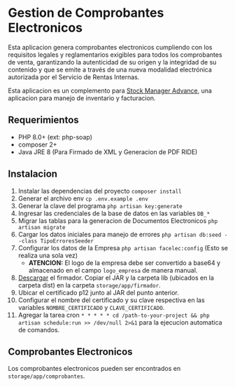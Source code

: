 # Gestion de Comprobantes Electronicos

Esta aplicacion genera comprobantes electronicos cumpliendo con los requisitos legales
y reglamentarios exigibles para todos los comprobantes de venta, garantizando la
autenticidad de su origen y la integridad de su contenido y que se emite a través de
una nueva modalidad electrónica autorizada por el Servicio de Rentas Internas.

Esta aplicacion es un complemento para [Stock Manager Advance](https://tecdiary.net/products/stock-manager-advance-with-all-modules), una aplicacion para manejo de inventario y facturacion.

## Requerimientos

* PHP 8.0+ (ext: php-soap)
* composer 2+
* Java JRE 8 (Para Firmado de XML y Generacion de PDF RIDE)

## Instalacion

1. Instalar las dependencias del proyecto `composer install`
1. Generar el archivo env `cp .env.example .env`
1. Generar la clave del programa `php artisan key:generate`
1. Ingresar las credenciales de la base de datos en las variables `DB_*`
1. Migrar las tablas para la generacion de Documentos Electronicos `php artisan migrate`
1. Cargar los datos iniciales para manejo de errores `php artisan db:seed --class TipoErroresSeeder`
1. Configurar los datos de la Empresa `php artisan facelec:config` (Esto se realiza una sola vez)
    * **ATENCION:** El logo de la empresa debe ser convertido a base64 y almacenado en el campo `logo_empresa` de manera manual.
1. [Descargar](https://github.com/jordiicabrera/FirmaSriJava) el firmador. Copiar el JAR y la carpeta lib (ubicados en la carpeta dist) en la carpeta `storage/app/firmador`.
1. Ubicar el certificado p12 junto al JAR del punto anterior.
1. Configurar el nombre del certificado y su clave respectiva en las variables `NOMBRE_CERTIFICADO` y `CLAVE_CERTIFICADO`.
1. Agregar la tarea cron `* * * * * cd /path-to-your-project && php artisan schedule:run >> /dev/null 2>&1` para la ejecucion automatica de comandos.

## Comprobantes Electronicos
Los comprobantes electronicos pueden ser encontrados en `storage/app/comprobantes`.
